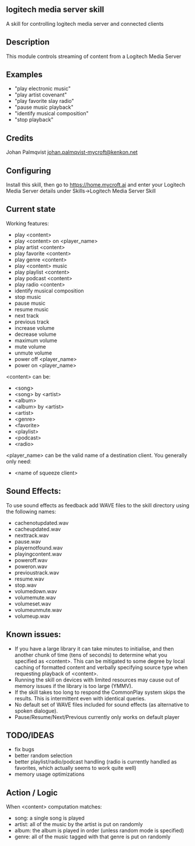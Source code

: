 ## logitech media server skill
A skill for controlling logitech media server and connected clients

## Description
This module controls streaming of content from a Logitech Media Server

## Examples
* "play electronic music"
* "play artist covenant"
* "play favorite slay radio"
* "pause music playback"
* "identify musical composition"
* "stop playback"

## Credits
Johan Palmqvist <johan.palmqvist-mycroft@kenkon.net>

## Configuring
Install this skill, then go to https://home.mycroft.ai and enter your Logitech Media Server details under Skills-\>Logitech Media Server Skill

## Current state
Working features:
  - play \<content\>
  - play \<content\> on \<player_name\>
  - play artist \<content\>
  - play favorite \<content\>
  - play genre \<content\>
  - play \<content\> music
  - play playlist \<content\>
  - play podcast \<content\>
  - play radio \<content\>
  - identify musical composition
  - stop music
  - pause music
  - resume music
  - next track
  - previous track
  - increase volume
  - decrease volume
  - maximum volume
  - mute volume
  - unmute volume
  - power off \<player_name\>
  - power on \<player_name\>

\<content\> can be:
  - \<song\>
  - \<song\> by \<artist\>
  - \<album\>
  - \<album\> by \<artist\>
  - \<artist\>
  - \<genre\>
  - \<favorite\>
  - \<playlist\>
  - \<podcast\>
  - \<radio\>

\<player_name\> can be the valid name of a destination client. You generally only need:
  - \<name of squeeze client\>

## Sound Effects:
To use sound effects as feedback add WAVE files to the skill directory using the following names:
  - cachenotupdated.wav
  - cacheupdated.wav
  - nexttrack.wav
  - pause.wav
  - playernotfound.wav
  - playingcontent.wav
  - poweroff.wav
  - poweron.wav
  - previoustrack.wav
  - resume.wav
  - stop.wav
  - volumedown.wav
  - volumemute.wav
  - volumeset.wav
  - volumeunmute.wav
  - volumeup.wav

## Known issues:
  - If you have a large library it can take minutes to initialise, and then another chunk of time (tens of seconds) to determine what you specified as \<content\>.
    This can be mitigated to some degree by local caching of formatted content and verbally specifying source type when requesting playback of \<content\>.
  - Running the skill on devices with limited resources may cause out of memory issues if the library is too large (YMMV).
  - If the skill takes too long to respond the CommonPlay system skips the results. This is intermittent even with identical queries.
  - No default set of WAVE files included for sound effects (as alternative to spoken dialogue).
  - Pause/Resume/Next/Previous currently only works on default player

## TODO/IDEAS
  - fix bugs
  - better random selection
  - better playlist/radio/podcast handling (radio is currently handled as favorites, which actually seems to work quite well)
  - memory usage optimizations

## Action / Logic
When \<content\> computation matches:
  - song: a single song is played
  - artist: all of the music by the artist is put on randomly
  - album: the album is played in order (unless random mode is specified)
  - genre: all of the music tagged with that genre is put on randomly

